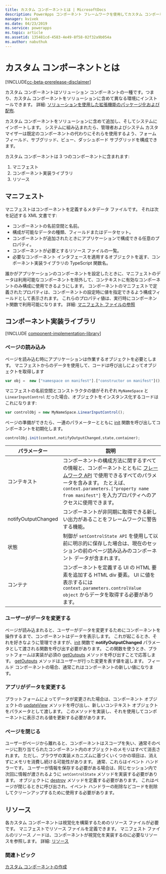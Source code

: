 ```yaml
---
title: カスタム コンポーネントとは | MicrosoftDocs
description: PowerApps コンポーネント フレームワークを使用してカスタム コンポーネントを作成し、フォーム、ビュー、ダッシュボードでデータを表示して作業する高度なユーザー エクスペリエンスを提供します。
manager: kvivek
ms.date: 04/23/2019
ms.service: powerapps
ms.topic: article
ms.assetid: 135481cd-4583-4e49-8f58-02f32a9b054a
ms.author: nabuthuk
---
```


# <a name="what-are-custom-components"></a>カスタム コンポーネントとは

[!INCLUDE[cc-beta-prerelease-disclaimer](../../includes/cc-beta-prerelease-disclaimer.md)]

カスタム コンポーネントはソリューション コンポーネントの一種です。つまり、カスタム コンポーネントをソリューションに含めて異なる環境にインストールできます。 詳細: [ソリューションを使用した拡張機能のパッケージ化および配布](https://docs.microsoft.com/dynamics365/customer-engagement/developer/package-distribute-extensions-use-solutions).

カスタム コンポーネントをソリューションに含めて追加し、そしてシステムにインポートします。 システムに組み込まれたら、管理者およびシステム カスタマイザーは既定のコンポーネントの代わりにそれらを使用するよう、フォーム フィールド、サブグリッド、ビュー、ダッシュボード サブグリッドを構成できます。

カスタム コンポーネントは 3 つのコンポーネントに含まれます:

1. マニフェスト
2. コンポーネント実装ライブラリ
3. リソース

## <a name="manifest"></a>マニフェスト

マニフェストはコンポーネントを定義するメタデータ ファイルです。 それは次を記述する XML 文書です:

- コンポーネントの名前空間と名前。
- 構成が可能なデータの種類、フィールドまたはデータセット。
- コンポーネントが追加されたときにアプリケーションで構成できる任意のプロパティ。
- コンポーネントが必要とするリソース ファイルの一覧。 
- 必要なコンポーネント インタフェースを適用するオブジェクトを返す、コンポーネント実装ライブラリの TypeScript 関数名。

誰かがアプリケーションのコンポーネントを設定したときに、マニフェストのデータは利用可能なコンポーネントを除外して、コンテキストに有効なコンポーネントのみ構成に使用できるようにします。 コンポーネントのマニフェストで定義されたプロパティは、コンポーネントの設定時に値を指定できるよう構成フィールドとして表示されます。 これらのプロパティ値は、実行時にコンポーネント関数で利用可能になります。 詳細: [マニフェスト ファイルの参照](manifest-schema-reference/index.md)

## <a name="component-implementation-library"></a>コンポーネント実装ライブラリ

[!INCLUDE [component-implementation-library](control-implementation-library.md)]

### <a name="page-load"></a>ページの読み込み

ページを読み込む時にアプリケーションは作業するオブジェクトを必要とします。 マニフェストからのデータを使用して、コードは呼び出しによってオブジェクトを取得します

```js
var obj =  new ["namespace on manifest"].["constructor on manifest"]();
```

マニフェストの名前空間とコンストラクタの値がそれぞれ `MyNameSpace` と `LinearInputControl` だった場合、オブジェクトをインスタンス化するコードはこれになります:

```js
var controlObj = new MyNameSpace.LinearInputControl();
```

ページの準備ができたら、一連のパラメーターとともに [init](reference/control/init.md) 関数を呼び出してコンポーネントを初期化します。

```js
controlObj.init(context,notifyOutputChanged,state,container);
```

|パラメーター|説明|
|---|---|
|コンテキスト| コンポーネントの構成方法に関するすべての情報と、コンポーネントとともに [フレームワーク API](reference/index.md) で使用できるすべてのパラメータを含みます。 たとえば、`context.parameters.["property name from manifest"]` を入力プロパティへのアクセスに使用できます。|
|notifyOutputChanged |コンポーネントが非同期に取得できる新しい出力があることをフレームワークに警告する機能。|
|状態|制御が `setControlState API` を使用して以前に明示的に保存した場合は、現在のセッションの前のページ読み込みのコンポーネント データが含まれます。|
|コンテナ|コンポーネントを定義する UI の HTML 要素を追加する HTML div 要素。 UI に値を表示するには `context.parameters.controlValue object` からデータを取得する必要があります。|

### <a name="user-changes-data"></a>ユーザーがデータを変更する

ページが読み込まれると、ユーザーがデータを変更するためにコンポーネントを操作するまで、コンポーネントはデータを表示します。 これが起こるとき、それを好きなように管理できますが、[init](reference/control/init.md) 関数で **notifyOutputChanged** パラメータとして渡される関数を呼び出す必要があります。 この関数を使うとき、プラットフォームは実装が必須の [getOutputs](reference/control/getoutputs.md) メソッドを呼び出すことで応答します。 [getOutputs](reference/control/getoutputs.md) メソッドはユーザーが行った変更を表す値を返します。 フィールド コンポーネントの場合、通常これはコンポーネントの新しい値になります。

### <a name="app-changes-data"></a>アプリがデータを変更する

プラットフォームによってデータが変更された場合は、コンポーネント オブジェクトの [updateView](reference/control/updateview.md) メソッドを呼び出し、新しいコンテキスト オブジェクトをパラメータとして渡します。 このメソッドを実装し、それを使用してコンポーネントに表示される値を更新する必要があります。

### <a name="page-close"></a>ページを閉じる

ユーザーがページから離れると、コンポーネントはスコープを失い、通常そのページに割り当てられたコンポーネント内のオブジェクトのメモリはすべて消去されます。 ただし、ブラウザの実装メカニズムに基づくいくつかの項目は、消えずにメモリを消費し続ける可能性があります。 通常、これらはイベント ハンドラーです。 ユーザーが情報を保存する必要がある場合は、同じセッション内で次回に情報が渡されるように `setControlState` メソッドを実装する必要があります。
オブジェクトに [destroy](reference/control/destroy.md) メソッドを定義する必要があります。 これはページが閉じるときに呼び出され、イベント ハンドラーの削除などコードを削除してクリーンアップするために使用する必要があります。

## <a name="resources"></a>リソース

各カスタム コンポーネントは視覚化を構築するためのリソース ファイルが必要です。 マニフェストでリソース ファイルを定義できます。 マニフェスト ファイルのリソース ノードは、コンポーネントが視覚化を実装するのに必要なリソースを参照します。 詳細: [リソース](manifest-schema-reference/resources.md)

### <a name="related-topics"></a>関連トピック

[カスタム コンポーネントの作成](create-custom-controls-using-pcf.md)
